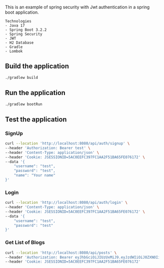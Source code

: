 This is an example of spring security with Jwt authentication in a spring boot application.

```
Technologies
- Java 17
- Spring Boot 3.2.2
- Spring Security
- JWT
- H2 Database
- Gradle
- Lombok
```

## Build the application

```bash
./gradlew build
```

## Run the application

```bash
./gradlew bootRun
```

## Test the application

### SignUp

```bash
curl --location 'http://localhost:8080/api/auth/signup' \
--header 'Authorization: Bearer test' \
--header 'Content-Type: application/json' \
--header 'Cookie: JSESSIONID=5AC0EEFC397FC1AA2F51BA65FE076172' \
--data '{
    "username": "test",
    "password": "test",
    "name": "Your name"
}'
```

### Login

```bash
curl --location 'http://localhost:8080/api/auth/login' \
--header 'Content-Type: application/json' \
--header 'Cookie: JSESSIONID=5AC0EEFC397FC1AA2F51BA65FE076172' \
--data '{
    "username": "test",
    "password": "test"
}'
```

### Get List of Blogs

```bash
curl --location 'http://localhost:8080/api/posts' \
--header 'Authorization: Bearer eyJhbGciOiJIUzUxMiJ9.eyJzdWIiOiJ0ZXN0IiwiYXV0aG9yaXRpZXMiOltdLCJleHAiOjE3MDc5MjQ4NDN9.5gV5ZAZcEVHgnhyqOJ2AHeSjqtu5WT7HRwS20ES-5od8GFHuFDUdZlyZxmzagUt0nOa6FHb40AbCtuUH6-z1Cw' \
--header 'Cookie: JSESSIONID=5AC0EEFC397FC1AA2F51BA65FE076172'
```
